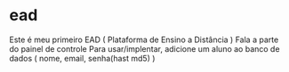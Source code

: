 # ead
Este é meu primeiro EAD ( Plataforma de Ensino a Distância )
Fala a parte do painel de controle
Para usar/implentar, adicione um aluno ao banco de dados ( nome, email, senha(hast md5)  ) 
